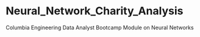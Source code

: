 # Neural_Network_Charity_Analysis
Columbia Engineering Data Analyst Bootcamp Module on Neural Networks

